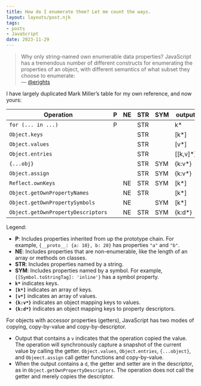 ```yaml
---
title: How do I enumerate thee? Let me count the ways.
layout: layouts/post.njk
tags:
- posts
- JavaScript
date: 2023-11-29
---
```


> Why only string-named own enumerable data properties? JavaScript has a tremendous number of different constructs for enumerating the properties of an object, with different semantics of what subset they choose to enumerate:
> <br>— [@erights](https://github.com/endojs/endo/blob/e1c63bf140be27a9c65538be207103b70cb06100/packages/pass-style/doc/copyRecord-guarantees.md#how-do-i-enumerate-thee-let-me-list-the-ways)

I have largely duplicated Mark Miller’s table for my own reference, and now yours:

| Operation                          | P | NE | STR | SYM | output    |
| ---------------------------------- | - | -- | --- | --- | --------- |
| `for (... in ...)`                 | P |    | STR |     | k*        |
| `Object.keys`                      |   |    | STR |     | [k*]      |
| `Object.values`                    |   |    | STR |     | [v*]      |
| `Object.entries`                   |   |    | STR |     | [[k,v]*]  |
| `{...obj}`                         |   |    | STR | SYM | {k:v*}    |
| `Object.assign`                    |   |    | STR | SYM | {k:v*}    |
| `Reflect.ownKeys`                  |   | NE | STR | SYM | [k*]      |
| `Object.getOwnPropertyNames`       |   | NE | STR |     | [k*]      |
| `Object.getOwnPropertySymbols`     |   | NE |     | SYM | [k*]      |
| `Object.getOwnPropertyDescriptors` |   | NE | STR | SYM | {k:d*}    |

Legend:

* **P**: Includes properties inherited from up the prototype chain. For
  example, `{__proto__: {a: 10}, b: 20}` has properties `"a"` and `"b"`.
* **NE**: Includes properties that are non-enumerable, like the length of an
  array or methods on classes.
* **STR**: Includes properties named by a string.
* **SYM**: Includes properties named by a symbol. For example,
  `{[Symbol.toStringTag]: 'inline'}` has a symbol property.
* **`k*`** indicates keys.
* **`[k*]`** indicates an array of keys.
* **`[v*]`** indicates an array of values.
* **`{k:v*}`** indicates an object mapping keys to values.
* **`{k:d*}`** indicates an object mapping keys to property descriptors.

For objects with accessor properties (getters), JavaScript has two modes of
copying, copy-by-value and copy-by-descriptor.

* Output that contains a `v` indicates that the operation copied the value.
  The operation will synchronously capture a snapshot of the current
  value by calling the getter.
  `Object.values`, `Object.entries`, `{...object}`, and `Objeect.assign`
  call getter functions and copy-by-value.
* When the output contains a `d`, the getter and setter are in the descriptor,
  as in `Object.getOwnPropertyDescriptors`.
  The operation does not call the getter and merely copies the descriptor.
